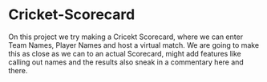 # Cricket-Scorecard

On this project we try making a Cricekt Scorecard, where we can enter Team Names, Player Names and host a virtual match.
We are going to make this as close as we can to an actual Scorecard, might add features like calling out names and the results also sneak in a commentary here and there.
